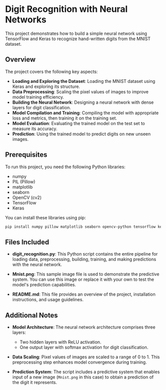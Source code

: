 # Digit Recognition with Neural Networks

This project demonstrates how to build a simple neural network using TensorFlow and Keras to recognize hand-written digits from the MNIST dataset.

## Overview

The project covers the following key aspects:

- **Loading and Exploring the Dataset**: Loading the MNIST dataset using Keras and exploring its structure.
- **Data Preprocessing**: Scaling the pixel values of images to improve model training efficiency.
- **Building the Neural Network**: Designing a neural network with dense layers for digit classification.
- **Model Compilation and Training**: Compiling the model with appropriate loss and metrics, then training it on the training set.
- **Model Evaluation**: Evaluating the trained model on the test set to measure its accuracy.
- **Prediction**: Using the trained model to predict digits on new unseen images.

## Prerequisites

To run this project, you need the following Python libraries:

- numpy
- PIL (Pillow)
- matplotlib
- seaborn
- OpenCV (cv2)
- TensorFlow
- Keras

You can install these libraries using pip:

```bash
pip install numpy pillow matplotlib seaborn opencv-python tensorflow keras
```


## Files Included

- **digit_recognition.py**: This Python script contains the entire pipeline for loading data, preprocessing, building, training, and making predictions with the neural network.
  
- **Mnist.png**: This sample image file is used to demonstrate the predictive system. You can use this image or replace it with your own to test the model's prediction capabilities.
  
- **README.md**: This file provides an overview of the project, installation instructions, and usage guidelines.



## Additional Notes

- **Model Architecture**: The neural network architecture comprises three layers:
  - Two hidden layers with ReLU activation.
  - One output layer with softmax activation for digit classification.
  
- **Data Scaling**: Pixel values of images are scaled to a range of 0 to 1. This preprocessing step enhances model convergence during training.
  
- **Prediction System**: The script includes a predictive system that enables input of a new image (`Mnist.png` in this case) to obtain a prediction of the digit it represents.





